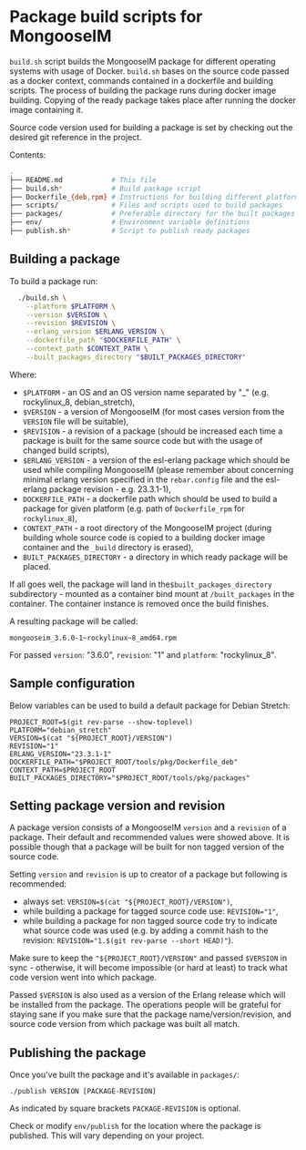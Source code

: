 # Package build scripts for MongooseIM

`build.sh` script builds the MongooseIM package for different operating systems
with usage of Docker. `build.sh` bases on the source code passed as a docker
context, commands contained in a dockerfile and building scripts. The process of
building the package runs during docker image building. Copying of the ready
package takes place after running the docker image containing it.

Source code version used for building a package is set by checking out the desired
git reference in the project.

Contents:

```sh
.
├── README.md            # This file
├── build.sh*            # Build package script
├── Dockerfile_{deb,rpm} # Instructions for building different platforms packages
├── scripts/             # Files and scripts used to build packages
├── packages/            # Preferable directory for the built packages
├── env/                 # Environment variable definitions
├── publish.sh*          # Script to publish ready packages
```


## Building a package

To build a package run:

```sh
  ./build.sh \
    --platform $PLATFORM \
    --version $VERSION \
    --revision $REVISION \
    --erlang_version $ERLANG_VERSION \
    --dockerfile_path "$DOCKERFILE_PATH" \
    --context_path $CONTEXT_PATH \
    --built_packages_directory "$BUILT_PACKAGES_DIRECTORY"
```

Where:

* `$PLATFORM` - an OS and an OS version name separated by "_" (e.g. rockylinux_8,
debian_stretch),
* `$VERSION` - a version of MongooseIM (for most cases version from the `VERSION`
file will be suitable),
* `$REVISION` - a revision of a package (should be increased each time a package
is built for the same source code but with the usage of changed build scripts),
* `$ERLANG_VERSION` - a version of the esl-erlang package which should be used
while compiling MongooseIM (please remember about concerning minimal erlang version
specified in the `rebar.config` file and the esl-erlang package revision - e.g. 23.3.1-1),
* `DOCKERFILE_PATH` - a dockerfile path which should be used to build a package
for given platform (e.g. path of `Dockerfile_rpm` for `rockylinux_8`),
* `CONTEXT_PATH` - a root directory of the MongooseIM project (during building
whole source code is copied to a building docker image container and the `_build`
directory is erased),
* `BUILT_PACKAGES_DIRECTORY` - a directory in which ready package will be placed.

If all goes well, the package will land in the`$built_packages_directory`
subdirectory - mounted as a container bind mount at `/built_packages` in the
container. The container instance is removed once the build finishes.

A resulting package will be called:

```
mongooseim_3.6.0-1~rockylinux~8_amd64.rpm
```
For passed `version`: "3.6.0", `revision`: "1" and `platform`: "rockylinux_8".

## Sample configuration

Below variables can be used to build a default package for Debian Stretch:

```
PROJECT_ROOT=$(git rev-parse --show-toplevel)
PLATFORM="debian_stretch"
VERSION=$(cat "${PROJECT_ROOT}/VERSION")
REVISION="1"
ERLANG_VERSION="23.3.1-1"
DOCKERFILE_PATH="$PROJECT_ROOT/tools/pkg/Dockerfile_deb"
CONTEXT_PATH=$PROJECT_ROOT
BUILT_PACKAGES_DIRECTORY="$PROJECT_ROOT/tools/pkg/packages"
```

## Setting package version and revision

A package version consists of a MongooseIM `version` and a `revision` of a package.
Their default and recommended values were showed above. It is possible though
that a package will be built for non tagged version of the source code.

Setting `version` and `revision` is up to creator of a package but following is
recommended:

* always set: `VERSION=$(cat "${PROJECT_ROOT}/VERSION")`,
* while building a package for tagged source code use: `REVISION="1"`,
* while building a package for non tagged source code try to indicate what source
code was used (e.g. by adding a commit hash to the revision:
`REVISION="1.$(git rev-parse --short HEAD)"`).

Make sure to keep the `"${PROJECT_ROOT}/VERSION"` and passed `$VERSION`
in sync - otherwise, it will become impossible (or hard at least) to track
what code version went into which package.

Passed `$VERSION` is also used as a version of the Erlang release which will
be installed from the package. The operations people will be grateful for staying
sane if you make sure that the package name/version/revision, and source code
version from which package was built all match.

## Publishing the package

Once you've built the package and it's available in `packages/`:

```
./publish VERSION [PACKAGE-REVISION]
```

As indicated by square brackets `PACKAGE-REVISION` is optional.

Check or modify `env/publish` for the location where the package is published.
This will vary depending on your project.
